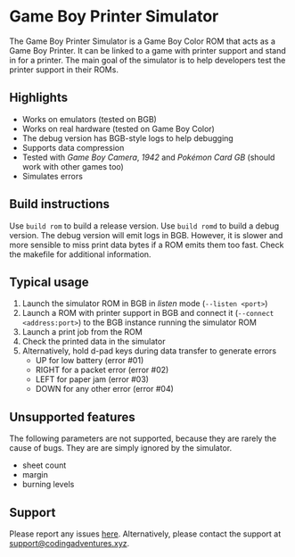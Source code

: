 # Game Boy Printer Simulator

The Game Boy Printer Simulator is a Game Boy Color ROM that acts as a Game Boy Printer.
It can be linked to a game with printer support and stand in for a printer.
The main goal of the simulator is to help developers test the printer support in their ROMs.

## Highlights

* Works on emulators (tested on BGB)
* Works on real hardware (tested on Game Boy Color)
* The debug version has BGB-style logs to help debugging
* Supports data compression
* Tested with _Game Boy Camera_, _1942_ and _Pokémon Card GB_ (should work with other games too)
* Simulates errors

## Build instructions

Use `build rom` to build a release version.
Use `build romd` to build a debug version.
The debug version will emit logs in BGB.
However, it is slower and more sensible to miss print data bytes if a ROM emits them too fast.
Check the makefile for additional information.

## Typical usage

1. Launch the simulator ROM in BGB in _listen_ mode (`--listen <port>`)
2. Launch a ROM with printer support in BGB and connect it (`--connect <address:port>`) to the BGB instance running the simulator ROM
3. Launch a print job from the ROM
4. Check the printed data in the simulator
5. Alternatively, hold d-pad keys during data transfer to generate errors
	* UP for low battery (error #01)
	* RIGHT for a packet error (error #02)
	* LEFT for paper jam (error #03)
	* DOWN for any other error (error #04)

## Unsupported features

The following parameters are not supported, because they are rarely the cause of bugs.
They are are simply ignored by the simulator.

* sheet count
* margin
* burning levels

## Support

Please report any issues [here](https://github.com/mdagois/gca/issues).
Alternatively, please contact the support at support@codingadventures.xyz.

